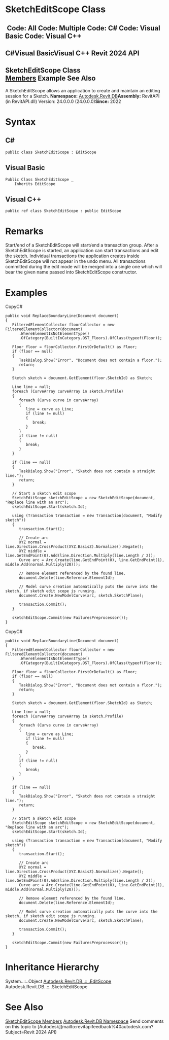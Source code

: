 # SketchEditScope Class

﻿
 Code: All Code: Multiple Code: C# Code: Visual Basic Code: Visual C++   
---  
C#Visual BasicVisual C++
Revit 2024 API  
---  
SketchEditScope Class  
[Members](8dec7402-1bdf-526d-b4ed-371700cfb673.md "SketchEditScope Members") Example See Also  
---  
A SketchEditScope allows an application to create and maintain an editing session for a Sketch. 
**Namespace:** [Autodesk.Revit.DB](87546ba7-461b-c646-cbb1-2cb8f5bff8b2.md "Autodesk.Revit.DB Namespace")**Assembly:** RevitAPI (in RevitAPI.dll) Version: 24.0.0.0 (24.0.0.0)**Since:** 2022 
# Syntax
C#  
---  
```text
public class SketchEditScope : EditScope
```
  
Visual Basic  
---  
```text
Public Class SketchEditScope _
	Inherits EditScope
```
  
Visual C++  
---  
```text
public ref class SketchEditScope : public EditScope
```
  
# Remarks
Start/end of a SketchEditScope will start/end a transaction group. After a SketchEditScope is started, an application can start transactions and edit the sketch. Individual transactions the application creates inside SketchEditScope will not appear in the undo menu. All transactions committed during the edit mode will be merged into a single one which will bear the given name passed into SketchEditScope constructor. 
# Examples
CopyC#
```text
public void ReplaceBoundaryLine(Document document)
{
   FilteredElementCollector floorCollector = new FilteredElementCollector(document)
      .WhereElementIsNotElementType()
      .OfCategory(BuiltInCategory.OST_Floors).OfClass(typeof(Floor));

   Floor floor = floorCollector.FirstOrDefault() as Floor;
   if (floor == null)
   {
      TaskDialog.Show("Error", "Document does not contain a floor.");
      return;
   }

   Sketch sketch = document.GetElement(floor.SketchId) as Sketch;

   Line line = null;
   foreach (CurveArray curveArray in sketch.Profile)
   {
      foreach (Curve curve in curveArray)
      {
         line = curve as Line;
         if (line != null)
         {
            break;
         }
      }
      if (line != null)
      {
         break;
      }
   }

   if (line == null)
   {
      TaskDialog.Show("Error", "Sketch does not contain a straight line.");
      return;
   }

   // Start a sketch edit scope
   SketchEditScope sketchEditScope = new SketchEditScope(document, "Replace line with an arc");
   sketchEditScope.Start(sketch.Id);

   using (Transaction transaction = new Transaction(document, "Modify sketch"))
   {
      transaction.Start();

      // Create arc
      XYZ normal = line.Direction.CrossProduct(XYZ.BasisZ).Normalize().Negate();
      XYZ middle = line.GetEndPoint(0).Add(line.Direction.Multiply(line.Length / 2));
      Curve arc = Arc.Create(line.GetEndPoint(0), line.GetEndPoint(1), middle.Add(normal.Multiply(20)));

      // Remove element referenced by the found line. 
      document.Delete(line.Reference.ElementId);

      // Model curve creation automatically puts the curve into the sketch, if sketch edit scope is running.
      document.Create.NewModelCurve(arc, sketch.SketchPlane);

      transaction.Commit();
   }

   sketchEditScope.Commit(new FailuresPreprocessor());
}
```

CopyC#
```text
public void ReplaceBoundaryLine(Document document)
{
   FilteredElementCollector floorCollector = new FilteredElementCollector(document)
      .WhereElementIsNotElementType()
      .OfCategory(BuiltInCategory.OST_Floors).OfClass(typeof(Floor));

   Floor floor = floorCollector.FirstOrDefault() as Floor;
   if (floor == null)
   {
      TaskDialog.Show("Error", "Document does not contain a floor.");
      return;
   }

   Sketch sketch = document.GetElement(floor.SketchId) as Sketch;

   Line line = null;
   foreach (CurveArray curveArray in sketch.Profile)
   {
      foreach (Curve curve in curveArray)
      {
         line = curve as Line;
         if (line != null)
         {
            break;
         }
      }
      if (line != null)
      {
         break;
      }
   }

   if (line == null)
   {
      TaskDialog.Show("Error", "Sketch does not contain a straight line.");
      return;
   }

   // Start a sketch edit scope
   SketchEditScope sketchEditScope = new SketchEditScope(document, "Replace line with an arc");
   sketchEditScope.Start(sketch.Id);

   using (Transaction transaction = new Transaction(document, "Modify sketch"))
   {
      transaction.Start();

      // Create arc
      XYZ normal = line.Direction.CrossProduct(XYZ.BasisZ).Normalize().Negate();
      XYZ middle = line.GetEndPoint(0).Add(line.Direction.Multiply(line.Length / 2));
      Curve arc = Arc.Create(line.GetEndPoint(0), line.GetEndPoint(1), middle.Add(normal.Multiply(20)));

      // Remove element referenced by the found line. 
      document.Delete(line.Reference.ElementId);

      // Model curve creation automatically puts the curve into the sketch, if sketch edit scope is running.
      document.Create.NewModelCurve(arc, sketch.SketchPlane);

      transaction.Commit();
   }

   sketchEditScope.Commit(new FailuresPreprocessor());
}
```

# Inheritance Hierarchy
System..::..Object [Autodesk.Revit.DB..::..EditScope](bac11282-3a3b-953e-8bc4-960c62da4946.md "EditScope Class") Autodesk.Revit.DB..::..SketchEditScope
# See Also
[SketchEditScope Members](8dec7402-1bdf-526d-b4ed-371700cfb673.md "SketchEditScope Members")
[Autodesk.Revit.DB Namespace](87546ba7-461b-c646-cbb1-2cb8f5bff8b2.md "Autodesk.Revit.DB Namespace")
Send comments on this topic to [Autodesk](mailto:revitapifeedback%40autodesk.com?Subject=Revit 2024 API)